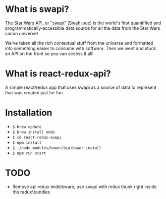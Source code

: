 # What is swapi?
[The Star Wars API, or "swapi" (Swah-pee)](http://swapi.co/) is the world's first quanitified and programmatically-accessible data source for all the data from the Star Wars canon universe!

We've taken all the rich contextual stuff from the universe and formatted into something easier to consume with software. Then we went and stuck an API on the front so you can access it all!

# What is react-redux-api?
A simple react/redux app that uses swapi as a source of data to represent that was created just for fun.

# Installation
- `$ brew update`
- `$ brew install node`
- `$ cd react-redux-swapi`
- `$ npm install`
- `$ ./node_modules/bower/bin/bower install`
- `$ npm run start`

# TODO

- Remove api redux middleware, use swapi with redux thunk right inside the redux\bundles
